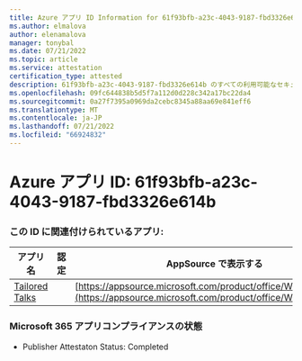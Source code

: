 ```yaml
---
title: Azure アプリ ID Information for 61f93bfb-a23c-4043-9187-fbd3326e614b
ms.author: elmalova
author: elenamalova
manager: tonybal
ms.date: 07/21/2022
ms.topic: article
ms.service: attestation
certification_type: attested
description: 61f93bfb-a23c-4043-9187-fbd3326e614b のすべての利用可能なセキュリティとコンプライアンス情報。
ms.openlocfilehash: 09fc644838b5d5f7a112d0d228c342a17bc22da4
ms.sourcegitcommit: 0a27f7395a0969da2cebc8345a88aa69e841eff6
ms.translationtype: MT
ms.contentlocale: ja-JP
ms.lasthandoff: 07/21/2022
ms.locfileid: "66924832"
---
```

# <a name="azure-app-id-61f93bfb-a23c-4043-9187-fbd3326e614b"></a>Azure アプリ ID: 61f93bfb-a23c-4043-9187-fbd3326e614b


### <a name="apps-associated-with-this-id"></a>この ID に関連付けられているアプリ:
| **アプリ名** | **認定** | **AppSource で表示する** |
|--------------|---------------|-----------------------|
| [Tailored Talks](../forward/WA200004309.md) |  | [https://appsource.microsoft.com/product/office/WA200004309](https://appsource.microsoft.com/product/office/WA200004309) |

### <a name="microsoft-365-app-compliance-status"></a>Microsoft 365 アプリコンプライアンスの状態
- Publisher Attestaton Status: Completed
